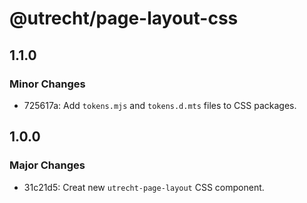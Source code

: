 # @utrecht/page-layout-css

## 1.1.0

### Minor Changes

- 725617a: Add `tokens.mjs` and `tokens.d.mts` files to CSS packages.

## 1.0.0

### Major Changes

- 31c21d5: Creat new `utrecht-page-layout` CSS component.
